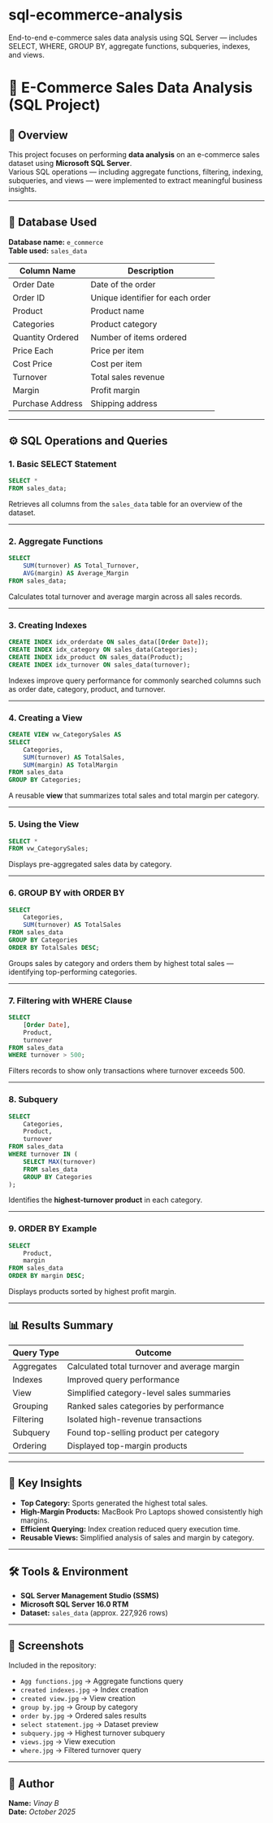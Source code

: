 # sql-ecommerce-analysis
End-to-end e-commerce sales data analysis using SQL Server — includes SELECT, WHERE, GROUP BY, aggregate functions, subqueries, indexes, and views.

# 🛒 E-Commerce Sales Data Analysis (SQL Project)

## 📘 Overview
This project focuses on performing **data analysis** on an e-commerce sales dataset using **Microsoft SQL Server**.  
Various SQL operations — including aggregate functions, filtering, indexing, subqueries, and views — were implemented to extract meaningful business insights.

---

## 🧩 Database Used
**Database name:** `e_commerce`  
**Table used:** `sales_data`

| Column Name | Description |
|--------------|-------------|
| Order Date | Date of the order |
| Order ID | Unique identifier for each order |
| Product | Product name |
| Categories | Product category |
| Quantity Ordered | Number of items ordered |
| Price Each | Price per item |
| Cost Price | Cost per item |
| Turnover | Total sales revenue |
| Margin | Profit margin |
| Purchase Address | Shipping address |

---

## ⚙️ SQL Operations and Queries

### 1. **Basic SELECT Statement**
```sql
SELECT * 
FROM sales_data;
```
Retrieves all columns from the `sales_data` table for an overview of the dataset.

---

### 2. **Aggregate Functions**
```sql
SELECT 
    SUM(turnover) AS Total_Turnover,
    AVG(margin) AS Average_Margin
FROM sales_data;
```
Calculates total turnover and average margin across all sales records.

---

### 3. **Creating Indexes**
```sql
CREATE INDEX idx_orderdate ON sales_data([Order Date]);
CREATE INDEX idx_category ON sales_data(Categories);
CREATE INDEX idx_product ON sales_data(Product);
CREATE INDEX idx_turnover ON sales_data(turnover);
```
Indexes improve query performance for commonly searched columns such as order date, category, product, and turnover.

---

### 4. **Creating a View**
```sql
CREATE VIEW vw_CategorySales AS
SELECT 
    Categories, 
    SUM(turnover) AS TotalSales, 
    SUM(margin) AS TotalMargin
FROM sales_data
GROUP BY Categories;
```
A reusable **view** that summarizes total sales and total margin per category.

---

### 5. **Using the View**
```sql
SELECT * 
FROM vw_CategorySales;
```
Displays pre-aggregated sales data by category.

---

### 6. **GROUP BY with ORDER BY**
```sql
SELECT 
    Categories, 
    SUM(turnover) AS TotalSales
FROM sales_data
GROUP BY Categories
ORDER BY TotalSales DESC;
```
Groups sales by category and orders them by highest total sales — identifying top-performing categories.

---

### 7. **Filtering with WHERE Clause**
```sql
SELECT 
    [Order Date], 
    Product, 
    turnover
FROM sales_data
WHERE turnover > 500;
```
Filters records to show only transactions where turnover exceeds 500.

---

### 8. **Subquery**
```sql
SELECT 
    Categories, 
    Product, 
    turnover
FROM sales_data
WHERE turnover IN (
    SELECT MAX(turnover)
    FROM sales_data
    GROUP BY Categories
);
```
Identifies the **highest-turnover product** in each category.

---

### 9. **ORDER BY Example**
```sql
SELECT 
    Product, 
    margin
FROM sales_data
ORDER BY margin DESC;
```
Displays products sorted by highest profit margin.

---

## 📊 Results Summary
| Query Type | Outcome |
|-------------|----------|
| Aggregates | Calculated total turnover and average margin |
| Indexes | Improved query performance |
| View | Simplified category-level sales summaries |
| Grouping | Ranked sales categories by performance |
| Filtering | Isolated high-revenue transactions |
| Subquery | Found top-selling product per category |
| Ordering | Displayed top-margin products |

---

## 🧠 Key Insights
- **Top Category:** Sports generated the highest total sales.  
- **High-Margin Products:** MacBook Pro Laptops showed consistently high margins.  
- **Efficient Querying:** Index creation reduced query execution time.  
- **Reusable Views:** Simplified analysis of sales and margin by category.

---

## 🛠 Tools & Environment
- **SQL Server Management Studio (SSMS)**  
- **Microsoft SQL Server 16.0 RTM**  
- **Dataset:** `sales_data` (approx. 227,926 rows)

---

## 📸 Screenshots
Included in the repository:
- `Agg functions.jpg` → Aggregate functions query  
- `created indexes.jpg` → Index creation  
- `created view.jpg` → View creation  
- `group by.jpg` → Group by category  
- `order by.jpg` → Ordered sales results  
- `select statement.jpg` → Dataset preview  
- `subquery.jpg` → Highest turnover subquery  
- `views.jpg` → View execution  
- `where.jpg` → Filtered turnover query  

---

## 🧾 Author
**Name:** *Vinay B*  
**Date:** *October 2025*


